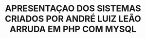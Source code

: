 <html><head><title> APRESENTAÇÃO DOS SISTEMAS CRIADOS POR ANDRÉ LUIZ LEÃO ARRUDA </title></head>
<body><center><h1><center> APRESENTAÇAO DOS SISTEMAS CRIADOS POR ANDRÉ LUIZ LEÃO ARRUDA EM PHP COM MYSQL </body>
</html>
